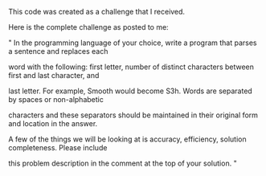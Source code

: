 This code was created as a challenge that I received. 

Here is the complete challenge as posted to me:

"
In the programming language of your choice, write a program that parses a sentence and replaces each 

word with the following: first letter, number of distinct characters between first and last character, and 

last letter.  For example, Smooth would become S3h.  Words are separated by spaces or non-alphabetic 

characters and these separators should be maintained in their original form and location in the answer.

A few of the things we will be looking at is accuracy, efficiency, solution completeness. Please include 

this problem description in the comment at the top of your solution. 
"